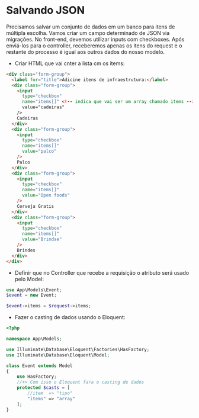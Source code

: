 # Salvando JSON

Precisamos salvar um conjunto de dados em um banco para itens de múltipla escolha. 
Vamos criar um campo determinado de JSON via migrações. No front-end, devemos utilizar inputs com checkboxes. 
Após enviá-los para o controller, receberemos apenas os itens do request e o restante do processo é igual aos outros dados do nosso modelo.

- Criar HTML que vai cnter a lista cm os items:
```html
<div class="form-group">
  <label for="title">Adicine itens de infraestrutura:</label>
  <div class="form-group">
    <input 
      type="checkbox" 
      name="items[]" <!-- indica que vai ser um array chamado items --> 
      value="cadeiras" 
    />
    Cadeiras
  </div>
  <div class="form-group">
    <input 
      type="checkbox" 
      name="items[]" 
      value="palco" 
    />
    Palco
  </div>
  <div class="form-group">
    <input 
      type="checkbox" 
      name="items[]" 
      value="Open foods" 
    />
    Cerveja Gratis
  </div>
  <div class="form-group">
    <input 
      type="checkbox" 
      name="items[]" 
      value="Brindse" 
    />
    Brindes
  </div>
</div>
``` 

- Definir que no Controller que recebe a requisição o atributo será usado pelo Model:
```php
use App\Models\Event;
$event = new Event;

$event->items = $request->items;
```

- Fazer o casting de dados usando o Eloquent:
```php
<?php

namespace App\Models;

use Illuminate\Database\Eloquent\Factories\HasFactory;
use Illuminate\Database\Eloquent\Model;

class Event extends Model
{
    use HasFactory;
    //+> Com isso o Eloquent fara o casting de dados 
    protected $casts = [
        //item  => "tipo" 
        "items" => "array"
    ];
}
```
